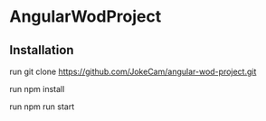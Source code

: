# AngularWodProject

## Installation

run git clone https://github.com/JokeCam/angular-wod-project.git

run npm install

run npm run start
